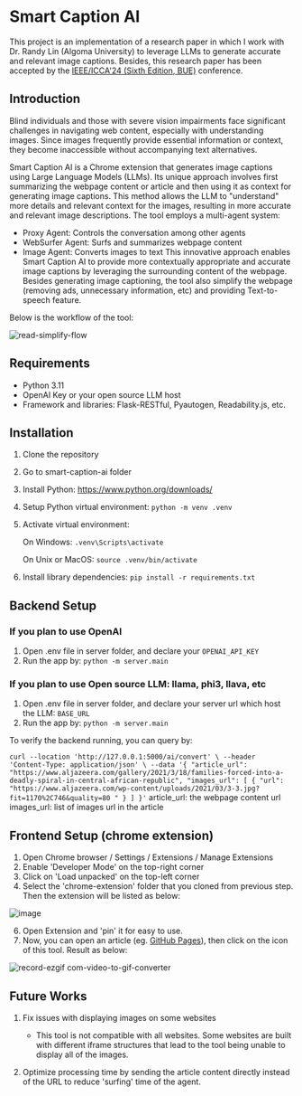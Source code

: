 # Smart Caption AI
This project is an implementation of a research paper in which I work with Dr. Randy Lin (Algoma University) to leverage LLMs to generate accurate and relevant image captions. Besides, this research paper has been accepted by the [IEEE/ICCA'24 (Sixth Edition, BUE)](https://icca-conf.info/international-conference-1) conference.

## Introduction
Blind individuals and those with severe vision impairments face significant challenges in navigating web content, especially with understanding images. Since images frequently provide essential information or context, they become inaccessible without accompanying text alternatives.

Smart Caption AI is a Chrome extension that generates image captions using Large Language Models (LLMs). Its unique approach involves first summarizing the webpage content or article and then using it as context for generating image captions. This method allows the LLM to "understand" more details and relevant context for the images, resulting in more accurate and relevant image descriptions.
The tool employs a multi-agent system:
- Proxy Agent: Controls the conversation among other agents
- WebSurfer Agent: Surfs and summarizes webpage content
- Image Agent: Converts images to text
This innovative approach enables Smart Caption AI to provide more contextually appropriate and accurate image captions by leveraging the surrounding content of the webpage.
Besides generating image captioning, the tool also simplify the webpage (removing ads, unnecessary information, etc) and providing Text-to-speech feature.

Below is the workflow of the tool:

![read-simplify-flow](https://github.com/user-attachments/assets/273595df-2b8a-4d97-9248-120d39830ec1)

## Requirements

- Python 3.11
- OpenAI Key or your open source LLM host
- Framework and libraries: Flask-RESTful, Pyautogen, Readability.js, etc.

## Installation
1) Clone the repository
2) Go to smart-caption-ai folder
3) Install Python: https://www.python.org/downloads/
4) Setup Python virtual environment: `python -m venv .venv`
5) Activate virtual environment:

    On Windows: `.venv\Scripts\activate`

    On Unix or MacOS: `source .venv/bin/activate`
6) Install library dependencies: `pip install -r requirements.txt`

## Backend Setup

### If you plan to use OpenAI
1. Open .env file in server folder, and declare your `OPENAI_API_KEY`
2. Run the app by: `python -m server.main`

### If you plan to use Open source LLM: llama, phi3, llava, etc
1. Open .env file in server folder, and declare your server url which host the LLM: `BASE_URL`
2. Run the app by: `python -m server.main`

To verify the backend running, you can query by:

`curl --location 'http://127.0.0.1:5000/ai/convert' \
--header 'Content-Type: application/json' \
--data '{
    "article_url": "https://www.aljazeera.com/gallery/2021/3/18/families-forced-into-a-deadly-spiral-in-central-african-republic",
    "images_url": [
        {
            "url": "https://www.aljazeera.com/wp-content/uploads/2021/03/3-3.jpg?fit=1170%2C746&quality=80 "
        }
    ]
}'`
article_url: the webpage content url
images_url: list of images url in the article

## Frontend Setup (chrome extension)
1. Open Chrome browser / Settings / Extensions / Manage Extensions
2. Enable 'Developer Mode' on the top-right corner
3. Click on 'Load unpacked' on the top-left corner
4. Select the 'chrome-extension' folder that you cloned from previous step. Then the extension will be listed as below:
   
![image](https://github.com/user-attachments/assets/da3a8044-1d96-4111-8356-df6149ae4986)

6. Open Extension and 'pin' it for easy to use.
7. Now, you can open an article (eg. [GitHub Pages](https://pages.github.com/)), then click on the icon of this tool.
Result as below:

![record-ezgif com-video-to-gif-converter](https://github.com/user-attachments/assets/4ca7937d-abad-4fe8-a566-22e8298284e7)

## Future Works
1. Fix issues with displaying images on some websites 
    - This tool is not compatible with all websites. Some websites are built with different iframe structures that lead to the tool being unable to display all of the images.

2. Optimize processing time by sending the article content directly instead of the URL to reduce 'surfing' time of the agent.
